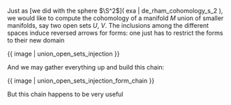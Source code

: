 Just as [we did with the sphere $\S^2$]( exa | de_rham_cohomology_s_2 ), we would like to compute the cohomology of a manifold $M$ union of smaller manifolds, say two open sets $U$, $V$. The inclusions among the different spaces induce reversed arrows for forms: one just has to restrict the forms to their new domain

{{ image | union_open_sets_injection }}

And we may gather everything up and build this chain:

{{ image | union_open_sets_injection_form_chain }}

But this chain happens to be very useful